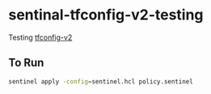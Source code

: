 # sentinal-tfconfig-v2-testing
Testing [tfconfig-v2](https://developer.hashicorp.com/sentinel/docs/features/terraform/tfconfig-v2#configuration-overview)

## To Run
```bash
sentinel apply -config=sentinel.hcl policy.sentinel
```